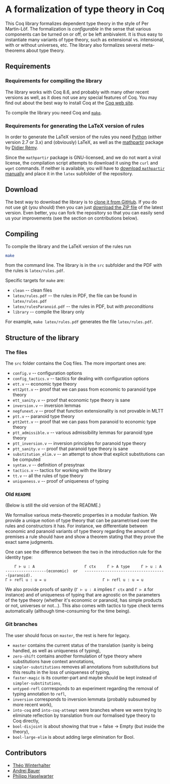 # A formalization of type theory in Coq

This Coq library formalizes dependent type theory in the style of Per Martin-Löf. The
formalization is *configurable* in the sense that various components can be turned on or
off, or be left ambivalent. It is thus easy to instantiate many variants of type theory,
such as extensional vs. intensional, with or without universes, etc. The library also
formalizes several meta-theorems about type theory.

## Requirements

### Requirements for compiling the library

The library works with Coq 8.6, and probably with many other recent versions as well, as
it does not use any special features of Coq. You may find out about the best way to install Coq at the [Coq web site](https://coq.inria.fr/).

To compile the library you need Coq and [`make`](https://www.gnu.org/software/make/).

### Requirements for generating the LaTeX version of rules

In order to generate the LaTeX version of the rules you
need [Python](https://www.python.org) (either version 2.7 or 3.x) and (obviously) LaTeX,
as well as the [mathpartir](http://cristal.inria.fr/~remy/latex/) package
by [Didier Rémy](http://cristal.inria.fr/~remy/).

Since the `mathpartir` package is GNU-licensed, and we do not want a viral license, the
compilation script attempts to download it using the `curl` and `wget` commands. If
neither is available, you will have
to [download `mathpartir` manually](http://cristal.inria.fr/~remy/latex/mathpartir.sty)
and place it in the `latex` subfolder of the repository.

## Download

The best way to download the library is
to [clone it from GitHub](https://github.com/TheoWinterhalter/formal-type-theory). If you
do not use git (you should) then you can
just
[download the ZIP file](https://github.com/TheoWinterhalter/formal-type-theory/archive/master.zip) of
the latest version. Even better, you can fork the repository so that you can easily send
us your improvements (see the section on contributions below).

## Compiling

To compile the library and the LaTeX version of the rules run
```bash
make
```
from the command line. The library is in the `src` subfolder and the PDF with the rules is `latex/rules.pdf`.

Specific targets for `make` are:

* `clean` -- clean files
* `latex/rules.pdf` -- the rules in PDF, the file can be found in `latex/rules.pdf`
* `latex/rulesParanoid.pdf` -- the rules in PDF, but *with preconditions*
* `library` -- compile the library only

For example, `make latex/rules.pdf` generates the file `latex/rules.pdf`.

## Structure of the library

### The files

The `src` folder contains the Coq files. The more important ones are:

* `config.v` -- configuration options
* `config_tactics.v` -- tactics for dealing with configuration options
* `ett.v` -- economic type theory
* `ett2ptt.v` -- proof that we can pass from economic to paranoid type theory
* `ett_sanity.v` -- proof that economic type theory is sane
* `inversion.v` -- inversion lemmas
* `negfunext.v` -- proof that function extensionality is not provable in MLTT
* `ptt.v` -- paranoid type theory
* `ptt2ett.v` -- proof that we can pass from paranoid to economic type theory
* `ptt_admissible.v` -- various admissibility lemmas for paranoid type theory
* `ptt_inversion.v` -- inversion principles for paranoid type theory
* `ptt_sanity.v` -- proof that paranoid type theory is sane
* `substitution_elim.v` -- an attempt to show that explicit substitutions can be computed
* `syntax.v` -- definition of presytnax
* `tactics.v` -- tactics for working with the library
* `tt.v` -- all the rules of type theory
* `uniqueness.v` -- proof of uniqueness of typing

### Old `README`

(Below is still the old version of the README.)

We formalise various meta-theoretic properties in a modular fashion. We provide a unique notion of type theory that can be parametrised over the rules and constructors it has.
For instance, we differentiate between economic and paranoid variants of type theory regarding the amount of premises a rule should have and show a theorem stating that they prove the exact same judgments.

One can see the difference between the two in the introduction rule for the identity type:
```
    Γ ⊢ u : A                      Γ ctx     Γ ⊢ A type     Γ ⊢ u : A
------------------(economic)  or   ------------------------------------(paranoid).
Γ ⊢ refl u : u = u                         Γ ⊢ refl u : u = u
```
We also provide proofs of sanity (`Γ ⊢ u : A` implies `Γ ctx` and `Γ ⊢ A` for instance) and of uniqueness of typing that are agnostic
on the parameters of the type theory (whether it's economic or paranoid, has simple products or not, universes or not…).
This also comes with tactics to type check terms automatically (although time-consuming for the time being).


### Git branches

The user should focus on `master`, the rest is here for legacy.

* `master` contains the current status of the translation (sanity is being handled, as well as uniqueness of typing),
* `zero-shift` contains another formulation of type theory where substitutions have context annotations,
* `simpler-substitutions` removes all annotations from substitutions but this results in the loss of uniqueness of typing,
* `faster-magic` is its counter-part and maybe should be kept instead of `simpler-substitutions`,
* `untyped-refl` corrresponds to an experiment regarding the removal of typing annotation to `refl`,
* `inversion` corresponds to inversion lemmata (probably subsumed by more recent work),
* `into-coq` and `into-coq-attempt` were branches where we were trying to eliminate reflection by translation from our formalised type theory to Coq directly,
* `bool-disjoint` is about showing that true = false -> Empty (but inside the theory),
* `bool-large-elim` is about adding large elimination for Bool.

## Contributors

* [Théo Winterhalter]()
* [Andrej Bauer](http://www.andrej.com/)
* [Philipp Haselwarter](http://www.haselwarter.org/~philipp/)
